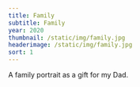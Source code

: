 ```yaml
---
title: Family
subtitle: Family
year: 2020
thumbnail: /static/img/family.jpg
headerimage: /static/img/family.jpg
sort: 1
---
```

A family portrait as a gift for my Dad.